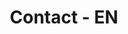 ---
title: Contact - EN
description: >-
  This is a desc
titre: Contact
slug: contact
layout: contact
image: null
noindex: true
draft: false
---